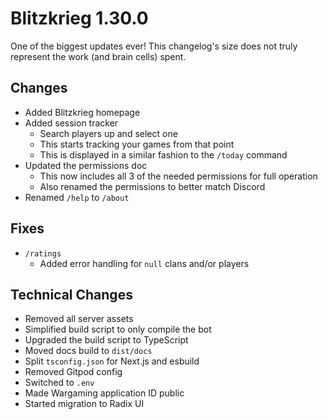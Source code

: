 # Blitzkrieg 1.30.0

One of the biggest updates ever! This changelog's size does not truly represent the work (and brain cells) spent.

## Changes

- Added Blitzkrieg homepage
- Added session tracker
  - Search players up and select one
  - This starts tracking your games from that point
  - This is displayed in a similar fashion to the `/today` command
- Updated the permissions doc
  - This now includes all 3 of the needed permissions for full operation
  - Also renamed the permissions to better match Discord
- Renamed `/help` to `/about`

## Fixes

- `/ratings`
  - Added error handling for `null` clans and/or players

## Technical Changes

- Removed all server assets
- Simplified build script to only compile the bot
- Upgraded the build script to TypeScript
- Moved docs build to `dist/docs`
- Split `tsconfig.json` for Next.js and esbuild
- Removed Gitpod config
- Switched to `.env`
- Made Wargaming application ID public
- Started migration to Radix UI

